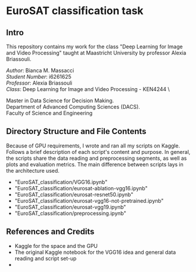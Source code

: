# EuroSAT classification task

## Intro

This repository contains my work for the class "Deep Learning for Image and Video Processing" taught at Maastricht University by professor Alexia Briassouli.

_Author_: Bianca M. Massacci \
_Student Number_: i6261625 \
_Professor_: Alexia Briassouli \
_Class_: Deep Learning for Image and Video Processing - KEN4244 \

Master in Data Science for Decision Making. \
Department of Advanced Computing Sciences (DACS). \
Faculty of Science and Engineering 

## Directory Structure and File Contents
Because of GPU requirements, I wrote and ran all my scripts on Kaggle.
Follows a brief description of each script's content and purpose. In general, the scripts share the data reading and preprocessing segments, as well as plots and evaluation metrics. The main difference between scripts lays in the architecture used.

- "EuroSAT_classification/VGG16.ipynb"
- "EuroSAT_classification/eurosat-ablation-vgg16.ipynb"
- "EuroSAT_classification/eurosat-resnet50.ipynb"
- "EuroSAT_classification/eurosat-vgg16-not-pretrained.ipynb"
- "EuroSAT_classification/eurosat-vgg19.ipynb"
- "EuroSAT_classification/preprocessing.ipynb"





## References and Credits
- Kaggle for the space and the GPU
- The original Kaggle notebook for the VGG16 idea and general data reading and script set-up
- 
